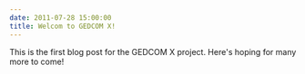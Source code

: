 ```yaml
---
date: 2011-07-28 15:00:00
title: Welcom to GEDCOM X!
---
```

This is the first blog post for the GEDCOM X project. Here's hoping for many more to come!
